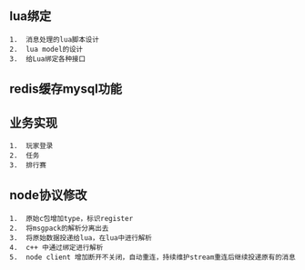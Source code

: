 ## lua绑定
    1.  消息处理的lua脚本设计
    2.  lua model的设计
    3.  给Lua绑定各种接口
## redis缓存mysql功能


## 业务实现
    1.  玩家登录
    2.  任务
    3.  排行赛

## node协议修改
    1.  原始c包增加type，标识register
    2.  将msgpack的解析分离出去
    3.  将原始数据投递给lua，在lua中进行解析
    4.  c++ 中通过绑定进行解析
    5.  node client 增加断开不关闭，自动重连，持续维护stream重连后继续投递原有的消息